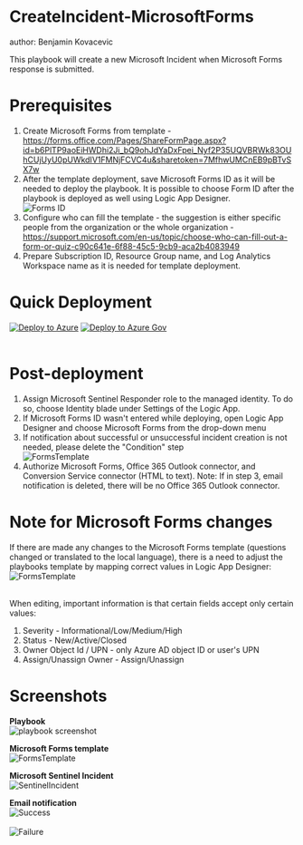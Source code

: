 # CreateIncident-MicrosoftForms
author: Benjamin Kovacevic

This playbook will create a new Microsoft Incident when Microsoft Forms response is submitted. 

# Prerequisites
1. Create Microsoft Forms from template - https://forms.office.com/Pages/ShareFormPage.aspx?id=b6PlTP9aoEiHWDhi2Ji_bQ9ohJdYaDxFpei_Nyf2P35UQVBRWk83OUhCUjUyU0pUWkdIV1FMNjFCVC4u&sharetoken=7MfhwUMCnEB9pBTvSX7w
2. After the template deployment, save Microsoft Forms ID as it will be needed to deploy the playbook. It is possible to choose Form ID after the playbook is deployed as well using Logic App Designer.<br>
![Forms ID](./images/MicrosoftFormsID.jpg)
3. Configure who can fill the template - the suggestion is either specific people from the organization or the whole organization - https://support.microsoft.com/en-us/topic/choose-who-can-fill-out-a-form-or-quiz-c90c641e-6f88-45c5-9cb9-aca2b4083949
4. Prepare Subscription ID, Resource Group name, and Log Analytics Workspace name as it is needed for template deployment.

# Quick Deployment
[![Deploy to Azure](https://aka.ms/deploytoazurebutton)](https://portal.azure.com/#create/Microsoft.Template/uri/https%3A%2F%2Fraw.githubusercontent.com%2FAzure%2FAzure-Sentinel%2Fmaster%2FPlaybooks%2FCreateIncident-MicrosoftForms%2Fazuredeploy.json)
[![Deploy to Azure Gov](https://raw.githubusercontent.com/Azure/azure-quickstart-templates/master/1-CONTRIBUTION-GUIDE/images/deploytoazuregov.png)](https://portal.azure.us/#create/Microsoft.Template/uri/https%3A%2F%2Fraw.githubusercontent.com%2FAzure%2FAzure-Sentinel%2Fmaster%2FPlaybooks%2FCreateIncident-MicrosoftForms%2Fazuredeploy.json)
<br><br>

# Post-deployment
1. Assign Microsoft Sentinel Responder role to the managed identity. To do so, choose Identity blade under Settings of the Logic App.
2. If Microsoft Forms ID wasn't entered while deploying, open Logic App Designer and choose Microsoft Forms from the drop-down menu
3. If notification about successful or unsuccessful incident creation is not needed, please delete the "Condition" step<br>
![FormsTemplate](./images/DeleteConditionDark.jpg)<br>
4. Authorize Microsoft Forms, Office 365 Outlook connector, and Conversion Service connector (HTML to text). Note: If in step 3, email notification is deleted, there will be no Office 365 Outlook connector.

# Note for Microsoft Forms changes
If there are made any changes to the Microsoft Forms template (questions changed or translated to the local language), there is a need to adjust the playbooks template by mapping correct values in Logic App Designer:<br>
![FormsTemplate](./images/mapDynamicContentDark.jpg)<br><br>

When editing, important information is that certain fields accept only certain values:<br>
1. Severity - Informational/Low/Medium/High
2. Status - New/Active/Closed
3. Owner Object Id / UPN - only Azure AD object ID or user's UPN
4. Assign/Unassign Owner - Assign/Unassign

# Screenshots

**Playbook** <br>
![playbook screenshot](./images/MSFormsPlaybookDark.jpg)<br>

**Microsoft Forms template**<br>
![FormsTemplate](./images/MSForm.jpg)<br>

**Microsoft Sentinel Incident**<br>
![SentinelIncident](./images/SentinelIncidentDark.jpg)<br>

**Email notification**<br>
![Success](./images/successDark.jpg)<br><br>
![Failure](./images/UnsuccessDark.jpg)<br>